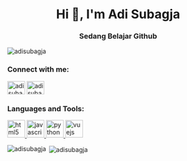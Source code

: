 <h1 align="center">Hi 👋, I'm Adi Subagja</h1>
<h3 align="center">Sedang Belajar Github</h3>

<p align="left"> <img src="https://komarev.com/ghpvc/?username=adisubagja&label=Profile%20views&color=0e75b6&style=flat" alt="adisubagja" /> </p>

<h3 align="left">Connect with me:</h3>
<p align="left">
<a href="https://fb.com/adisubagja.mint" target="blank"><img align="center" src="https://cdn.jsdelivr.net/npm/simple-icons@3.0.1/icons/facebook.svg" alt="adisubagja.mint" height="30" width="40" /></a>
<a href="https://instagram.com/adisubagja.id" target="blank"><img align="center" src="https://cdn.jsdelivr.net/npm/simple-icons@3.0.1/icons/instagram.svg" alt="adisubagja.id" height="30" width="40" /></a>
</p>

<h3 align="left">Languages and Tools:</h3>
<p align="left"> <a href="https://www.w3.org/html/" target="_blank"> <img src="https://devicons.github.io/devicon/devicon.git/icons/html5/html5-original-wordmark.svg" alt="html5" width="40" height="40"/> </a> <a href="https://developer.mozilla.org/en-US/docs/Web/JavaScript" target="_blank"> <img src="https://devicons.github.io/devicon/devicon.git/icons/javascript/javascript-original.svg" alt="javascript" width="40" height="40"/> </a> <a href="https://www.python.org" target="_blank"> <img src="https://devicons.github.io/devicon/devicon.git/icons/python/python-original.svg" alt="python" width="40" height="40"/> </a> <a href="https://vuejs.org/" target="_blank"> <img src="https://devicons.github.io/devicon/devicon.git/icons/vuejs/vuejs-original-wordmark.svg" alt="vuejs" width="40" height="40"/> </a> </p>

<p><img align="left" src="https://github-readme-stats.vercel.app/api/top-langs?username=adisubagja&show_icons=true&locale=en&layout=compact" alt="adisubagja" /></p>

<p>&nbsp;<img align="center" src="https://github-readme-stats.vercel.app/api?username=adisubagja&show_icons=true&locale=en" alt="adisubagja" /></p>

